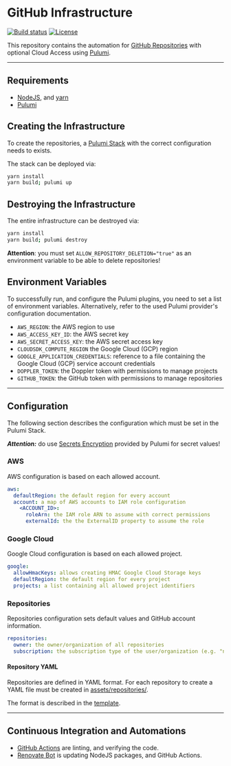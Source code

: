 # GitHub Infrastructure

[![Build status](https://img.shields.io/github/actions/workflow/status/muhlba91/github-infrastructure/pipeline.yml?style=for-the-badge)](https://github.com/muhlba91/github-infrastructure/actions/workflows/pipeline.yml)
[![License](https://img.shields.io/github/license/muhlba91/github-infrastructure?style=for-the-badge)](LICENSE.md)

This repository contains the automation for [GitHub Repositories](https://github.com) with optional Cloud Access using [Pulumi](http://pulumi.com).

---

## Requirements

- [NodeJS](https://nodejs.org/en), and [yarn](https://yarnpkg.com)
- [Pulumi](https://www.pulumi.com/docs/install/)

## Creating the Infrastructure

To create the repositories, a [Pulumi Stack](https://www.pulumi.com/docs/concepts/stack/) with the correct configuration needs to exists.

The stack can be deployed via:

```bash
yarn install
yarn build; pulumi up
```

## Destroying the Infrastructure

The entire infrastructure can be destroyed via:

```bash
yarn install
yarn build; pulumi destroy
```

**Attention**: you must set `ALLOW_REPOSITORY_DELETION="true"` as an environment variable to be able to delete repositories!

## Environment Variables

To successfully run, and configure the Pulumi plugins, you need to set a list of environment variables. Alternatively, refer to the used Pulumi provider's configuration documentation.

- `AWS_REGION`: the AWS region to use
- `AWS_ACCESS_KEY_ID`: the AWS secret key
- `AWS_SECRET_ACCESS_KEY`: the AWS secret access key
- `CLOUDSDK_COMPUTE_REGION` the Google Cloud (GCP) region
- `GOOGLE_APPLICATION_CREDENTIALS`: reference to a file containing the Google Cloud (GCP) service account credentials
- `DOPPLER_TOKEN`: the Doppler token with permissions to manage projects
- `GITHUB_TOKEN`: the GitHub token with permissions to manage repositories

---

## Configuration

The following section describes the configuration which must be set in the Pulumi Stack.

***Attention:*** do use [Secrets Encryption](https://www.pulumi.com/docs/concepts/secrets/#:~:text=Pulumi%20never%20sends%20authentication%20secrets,“secrets”%20for%20extra%20protection.) provided by Pulumi for secret values!

### AWS

AWS configuration is based on each allowed account.

```yaml
aws:
  defaultRegion: the default region for every account
  account: a map of AWS accounts to IAM role configuration
    <ACCOUNT_ID>:
      roleArn: the IAM role ARN to assume with correct permissions
      externalId: the the ExternalID property to assume the role
```

### Google Cloud

Google Cloud configuration is based on each allowed project.

```yaml
google:
  allowHmacKeys: allows creating HMAC Google Cloud Storage keys
  defaultRegion: the default region for every project
  projects: a list containing all allowed project identifiers
```

### Repositories

Repositories configuration sets default values and GitHub account information.

```yaml
repositories:
  owner: the owner/organization of all repositories
  subscription: the subscription type of the user/organization (e.g. "none")
```

#### Repository YAML

Repositories are defined in YAML format. For each repository to create a YAML file must be created in [assets/repositories/](assets/repositories/).

The format is described in the [template](assets/templates/repository.yml).

---

## Continuous Integration and Automations

- [GitHub Actions](https://docs.github.com/en/actions) are linting, and verifying the code.
- [Renovate Bot](https://github.com/renovatebot/renovate) is updating NodeJS packages, and GitHub Actions.

